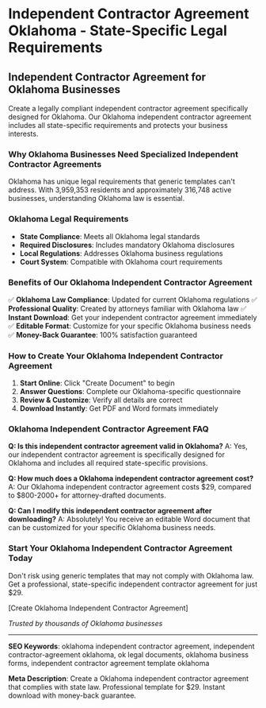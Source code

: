 # Independent Contractor Agreement Oklahoma - State-Specific Legal Requirements

## Independent Contractor Agreement for Oklahoma Businesses

Create a legally compliant independent contractor agreement specifically designed for Oklahoma. Our Oklahoma independent contractor agreement includes all state-specific requirements and protects your business interests.

### Why Oklahoma Businesses Need Specialized Independent Contractor Agreements

Oklahoma has unique legal requirements that generic templates can't address. With 3,959,353 residents and approximately 316,748 active businesses, understanding Oklahoma law is essential.

### Oklahoma Legal Requirements

- **State Compliance**: Meets all Oklahoma legal standards
- **Required Disclosures**: Includes mandatory Oklahoma disclosures
- **Local Regulations**: Addresses Oklahoma business regulations
- **Court System**: Compatible with Oklahoma court requirements

### Benefits of Our Oklahoma Independent Contractor Agreement

✅ **Oklahoma Law Compliance**: Updated for current Oklahoma regulations
✅ **Professional Quality**: Created by attorneys familiar with Oklahoma law
✅ **Instant Download**: Get your independent contractor agreement immediately
✅ **Editable Format**: Customize for your specific Oklahoma business needs
✅ **Money-Back Guarantee**: 100% satisfaction guaranteed

### How to Create Your Oklahoma Independent Contractor Agreement

1. **Start Online**: Click "Create Document" to begin
2. **Answer Questions**: Complete our Oklahoma-specific questionnaire
3. **Review & Customize**: Verify all details are correct
4. **Download Instantly**: Get PDF and Word formats immediately

### Oklahoma Independent Contractor Agreement FAQ

**Q: Is this independent contractor agreement valid in Oklahoma?**
A: Yes, our independent contractor agreement is specifically designed for Oklahoma and includes all required state-specific provisions.

**Q: How much does a Oklahoma independent contractor agreement cost?**
A: Our Oklahoma independent contractor agreement costs $29, compared to $800-2000+ for attorney-drafted documents.

**Q: Can I modify this independent contractor agreement after downloading?**
A: Absolutely! You receive an editable Word document that can be customized for your specific Oklahoma business needs.

### Start Your Oklahoma Independent Contractor Agreement Today

Don't risk using generic templates that may not comply with Oklahoma law. Get a professional, state-specific independent contractor agreement for just $29.

[Create Oklahoma Independent Contractor Agreement]

*Trusted by thousands of Oklahoma businesses*

---

**SEO Keywords**: oklahoma independent contractor agreement, independent contractor-agreement oklahoma, ok legal documents, oklahoma business forms, independent contractor agreement template oklahoma

**Meta Description**: Create a Oklahoma independent contractor agreement that complies with state law. Professional template for $29. Instant download with money-back guarantee.

